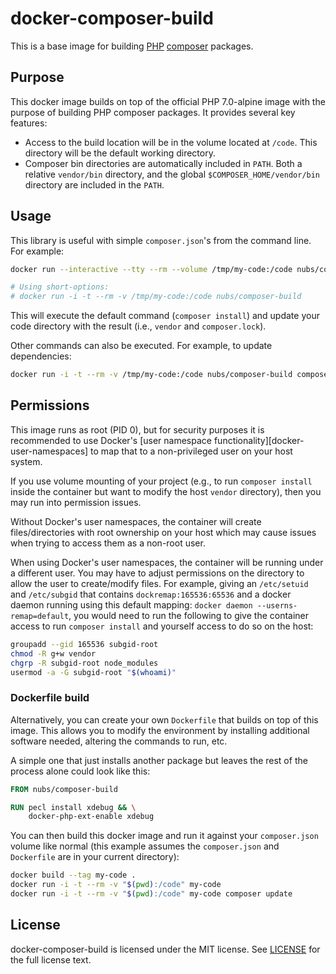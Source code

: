 # docker-composer-build
This is a base image for building [PHP][PHP] [composer] packages.

## Purpose
This docker image builds on top of the official PHP 7.0-alpine image with the
purpose of building PHP composer packages.  It provides several key features:

* Access to the build location will be in the volume located at `/code`.  This
  directory will be the default working directory.
* Composer bin directories are automatically included in `PATH`.  Both a
  relative `vendor/bin` directory, and the global `$COMPOSER_HOME/vendor/bin`
  directory are included in the `PATH`.

## Usage
This library is useful with simple `composer.json`'s from the command line.
For example:

```bash
docker run --interactive --tty --rm --volume /tmp/my-code:/code nubs/composer-build

# Using short-options:
# docker run -i -t --rm -v /tmp/my-code:/code nubs/composer-build
```

This will execute the default command (`composer install`) and update your code
directory with the result (i.e., `vendor` and `composer.lock`).

Other commands can also be executed.  For example, to update dependencies:

```bash
docker run -i -t --rm -v /tmp/my-code:/code nubs/composer-build composer update
```

## Permissions
This image runs as root (PID 0), but for security purposes it is recommended to
use Docker's [user namespace functionality][docker-user-namespaces] to map that
to a non-privileged user on your host system.

If you use volume mounting of your project (e.g., to run `composer install`
inside the container but want to modify the host `vendor` directory), then you
may run into permission issues.

Without Docker's user namespaces, the container will create files/directories
with root ownership on your host which may cause issues when trying to access
them as a non-root user.

When using Docker's user namespaces, the container will be running under a
different user.  You may have to adjust permissions on the directory to allow
the user to create/modify files.  For example, giving an `/etc/setuid` and
`/etc/subgid` that contains `dockremap:165536:65536` and a docker daemon
running using this default mapping: `docker daemon --userns-remap=default`,
you would need to run the following to give the container access to run
`composer install` and yourself access to do so on the host:

```bash
groupadd --gid 165536 subgid-root
chmod -R g+w vendor
chgrp -R subgid-root node_modules
usermod -a -G subgid-root "$(whoami)"
```

### Dockerfile build
Alternatively, you can create your own `Dockerfile` that builds on top of this
image.  This allows you to modify the environment by installing additional
software needed, altering the commands to run, etc.

A simple one that just installs another package but leaves the rest of the
process alone could look like this:

```dockerfile
FROM nubs/composer-build

RUN pecl install xdebug && \
    docker-php-ext-enable xdebug
```

You can then build this docker image and run it against your `composer.json`
volume like normal (this example assumes the `composer.json` and `Dockerfile`
are in your current directory):

```bash
docker build --tag my-code .
docker run -i -t --rm -v "$(pwd):/code" my-code
docker run -i -t --rm -v "$(pwd):/code" my-code composer update
```

## License
docker-composer-build is licensed under the MIT license.  See [LICENSE] for
the full license text.

[PHP]: http://php.net/ "PHP: Hypertext Preprocessor"
[composer]: https://getcomposer.org/
[docker-use-namespaces]: https://docs.docker.com/engine/reference/commandline/daemon/#daemon-user-namespace-options
[LICENSE]: https://github.com/nubs/docker-composer-build/blob/master/LICENSE
